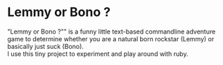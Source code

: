# Lemmy or Bono ?

"Lemmy or Bono ?"" is a funny little text-based commandline adventure game to determine whether you are a natural born rockstar (Lemmy) or basically just suck (Bono).<br>
I use this tiny project to experiment and play around with ruby.